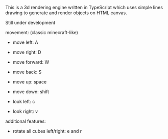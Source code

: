 This is a 3d rendering engine written in TypeScript which uses simple lines drawing to generate and render objects on HTML canvas.

Still under development

movement: (classic minecraft-like)
- move left: A
- move right: D
- move forward: W
- move back: S
- move up: space
- move down: shift

- look left: c
- look right: v

additional features:
- rotate all cubes left/right: e and r
